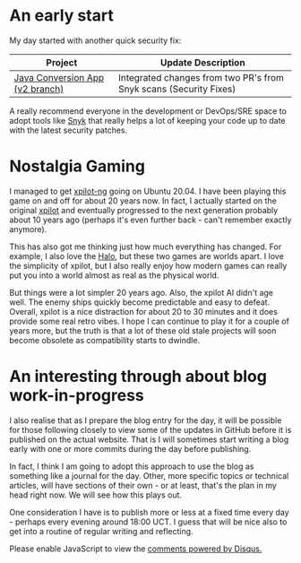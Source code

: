 # An early start

My day started with another quick security fix:

| Project                                                                            | Update Description                                                        |
|------------------------------------------------------------------------------------|---------------------------------------------------------------------------|
| [Java Conversion App (v2 branch)](https://github.com/nicc777/java-conversions-app) | Integrated changes from two PR's from Snyk scans (Security Fixes)         |

A really recommend everyone in the development or DevOps/SRE space to adopt tools like [Snyk](https://snyk.io/) that really helps a lot of keeping your code up to date with the latest security patches.

# Nostalgia Gaming

I managed to get [xpilot-ng](http://xpilot.sourceforge.net/) going on Ubuntu 20.04. I have been playing this game on and off for about 20 years now. In fact, I actually started on the original [xpilot](http://www.xpilot.org/#whatisxpilot) and eventually progressed to the next generation probably about 10 years ago (perhaps it's even further back - can't remember exactly anymore).

This has also got me thinking just how much everything has changed. For example, I also love the [Halo](https://www.xbox.com/nl-NL/games/halo), but these two games are worlds apart. I love the simplicity of xpilot, but I also really enjoy how modern games can really put you into a world almost as real as the physical world.

But things were a lot simpler 20 years ago. Also, the xpilot AI didn't age well. The enemy ships quickly become predictable and easy to defeat. Overall, xpilot is a nice distraction for about 20 to 30 minutes and it does provide some real retro vibes. I hope I can continue to play it for a couple of years more, but the truth is that a lot of these old stale projects will soon become obsolete as compatibility starts to dwindle.

# An interesting through about blog work-in-progress

I also realise that as I prepare the blog entry for the day, it will be possible for those following closely to view some of the updates in GitHub before it is published on the actual website. That is I will sometimes start writing a blog early with one or more commits during the day before publishing.

In fact, I think I am going to adopt this approach to use the blog as something like a journal for the day. Other, more specific topics or technical articles, will have sections of their own - or at least, that's the plan in my head right now. We will see how this plays out.

One consideration I have is to publish more or less at a fixed time every day - perhaps every evening around 18:00 UCT. I guess that will be nice also to get into a routine of regular writing and reflecting.

<div id="disqus_thread"></div>
<script>
    /**
    *  RECOMMENDED CONFIGURATION VARIABLES: EDIT AND UNCOMMENT THE SECTION BELOW TO INSERT DYNAMIC VALUES FROM YOUR PLATFORM OR CMS.
    *  LEARN WHY DEFINING THESE VARIABLES IS IMPORTANT: https://disqus.com/admin/universalcode/#configuration-variables    */
    /*
    var disqus_config = function () {
    this.page.url = PAGE_URL;  // Replace PAGE_URL with your page's canonical URL variable
    this.page.identifier = PAGE_IDENTIFIER; // Replace PAGE_IDENTIFIER with your page's unique identifier variable
    };
    */
    (function() { // DON'T EDIT BELOW THIS LINE
    var d = document, s = d.createElement('script');
    s.src = 'https://nicc777.disqus.com/embed.js';
    s.setAttribute('data-timestamp', +new Date());
    (d.head || d.body).appendChild(s);
    })();
</script>
<noscript>Please enable JavaScript to view the <a href="https://disqus.com/?ref_noscript">comments powered by Disqus.</a></noscript>
